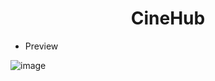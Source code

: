 <div align='center'><h1>CineHub</h1>
</div>


* Preview

![image](https://github.com/CN-Works/CineHub/assets/92865037/8114664a-6e32-4617-98ac-77f0114b95b0)
